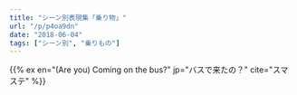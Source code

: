 ```yaml
---
title: "シーン別表現集「乗り物」"
url: "/p/p4oa9dn"
date: "2018-06-04"
tags: ["シーン別", "乗りもの"]
---
```


{{% ex en="(Are you) Coming on the bus?" jp="バスで来たの？" cite="スマステ" %}}

